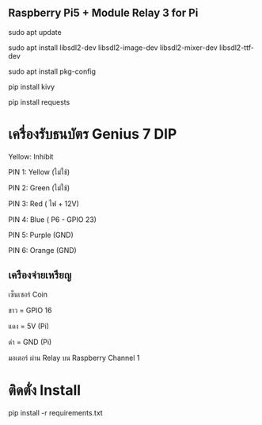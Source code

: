 ## Raspberry Pi5 + Module Relay 3 for Pi
  sudo apt update
  
  sudo apt install libsdl2-dev libsdl2-image-dev libsdl2-mixer-dev libsdl2-ttf-dev
  
  sudo apt install pkg-config
  
  pip install kivy
  
  pip install requests

# เครื่องรับธนบัตร Genius 7 DIP
  Yellow: Inhibit
  
  PIN 1: Yellow (ไม่ใช้)
  
  PIN 2: Green (ไม่ใช้)
  
  PIN 3: Red ( ไฟ + 12V)
  
  PIN 4: Blue ( P6 - GPIO 23)
  
  PIN 5: Purple (GND)
  
  PIN 6: Orange (GND)
  
## เครืองจ่ายเหรียญ
  
  เซ็นเซอร์ Coin
  
  ขาว = GPIO 16
  
  แดง = 5V (Pi)
  
  ดำ = GND (Pi)

  มอเตอร์ ผ่าน Relay บน Raspberry Channel 1

# ติดตั่ง Install
pip install -r requirements.txt


